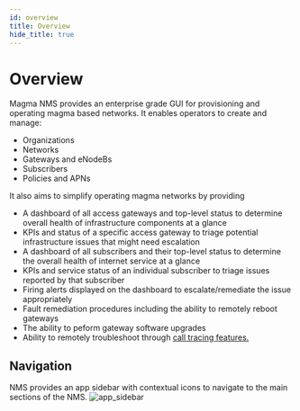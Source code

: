 ```yaml
---
id: overview
title: Overview
hide_title: true
---
```


# Overview

Magma NMS provides an enterprise grade GUI for provisioning and operating magma based networks.
It enables operators to create and manage:

- Organizations
- Networks
- Gateways and eNodeBs
- Subscribers
- Policies and APNs

It also aims to simplify operating magma networks by providing

- A dashboard of all access gateways and top-level status to determine overall health of infrastructure components at a glance
- KPIs and status of a specific access gateway to triage potential infrastructure issues that might need escalation
- A dashboard of all subscribers and their top-level status to determine the overall health of internet service at a glance
- KPIs and service status of an individual subscriber to triage issues reported by that subscriber
- Firing alerts displayed on the dashboard to escalate/remediate the issue appropriately
- Fault remediation procedures including the ability to remotely reboot gateways
- The ability to peform gateway software upgrades
- Ability to remotely troubleshoot through [call tracing features.](../howtos/call_tracing)

## Navigation

NMS provides an app sidebar with contextual icons to navigate to the main sections of the NMS.
![app_sidebar](assets/nms/userguide/app_sidebar.png)
